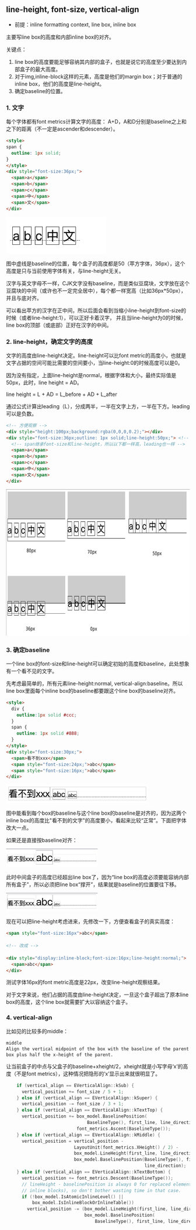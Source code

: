 ## line-height, font-size, vertical-align

* 前提：inline formatting context, line box, inline box

主要写line box的高度和内部inline box的对齐。

关键点：

1. line box的高度要能足够容纳其内部的盒子，也就是说它的高度至少要达到内部盒子的最大高度。
2. 对于img,inline-block这样的元素，高度是他们的margin box；对于普通的inline box，他们的高度是line-height。
3. 确定baseline的位置。

### 1. 文字

每个字体都有font metrics计算文字的高度： A+D，A和D分别是baseline之上和之下的距离（不一定是ascender和descender）。

```html
<style>
span {
  outline: 1px solid;
}
</style>
<div style="font-size:36px;">
  <span>a</span>
  <span>b</span>
  <span>c</span>
  <span>中</span>
  <span>文</span>
</div>
```

<img src=assets/css/line-box-1.png height=100 />

图中虚线是baseline的位置，每个盒子的高度都是50（苹方字体，36px），这个高度是只与当前使用字体有关，与line-height无关。

汉字与英文字母不一样，CJK文字没有baseline，而是类似豆腐块，文字放在这个豆腐块的中间（或许也不一定完全居中），每个都一样宽高（比如36px*50px），并且与底对齐。

可以看出苹方的汉字在正中间，所以后面会看到当缩小line-height到font-size的时候（或者line-height:1），可以正好卡着汉字，
并且当line-height为0的时候，line box的顶部（或底部）正好在汉字的中间。


### 2. line-height，确定文字的高度

文字的高度由line-height决定。line-height可以比font metric的高度小，也就是文字占据的空间可能比需要的空间要小，当line-height:0的时候高度可以是0。

因为没有指定，上面line-height是normal，根据字体和大小，最终实际值是50px，此时，line height = AD。

line height = L + AD = L_before + AD + L_after

通过公式计算出leading（L），分成两半，一半在文字上方，一半在下方。leading可以是负数。

```html
<!-- 方便观察 -->
<div style="height:100px;background:rgba(0,0,0,0.2);"></div>
<div style="font-size:36px;outline: 1px solid;line-height:50px;"> <!-- 改变line-height，观察line box的高度 -->
  <!-- span继承font-size和line-height，所以以下都一样高，leading也一样 -->
  <span>a</span>
  <span>b</span>
  <span>c</span>
  <span>中</span>
  <span>文</span>
</div>
```

<img src=assets/css/line-box-2.png height=400 />


### 3. 确定baseline

一个line box的font-size和line-height可以确定初始的高度和baseline，此处想象有一个看不见的文字。

先考虑最简单的，所有元素line-height:normal, vertical-align:baseline。所以line box里面每个inline box的baseline都要跟这个line box的baseline对齐。

```html
<style>
  div {
    outline:1px solid #ccc;
  }
  span {
    outline: 1px solid #888;
  }
</style>
<div style="font-size:30px;">
  <span>看不到xxx</span>
  <span style="font-size:24px;">abc</span>
  <span style="font-size:16px;">abc</span>
</div>
```

<img src=assets/css/line-box-3.png height=50 />

图中能看到每个box的baseline与这个line box的baseline是对齐的，因为这两个inline box的高度比"看不到的文字"的高度要小，看起来比较“正常”。下面把字体改大一点。

如果还是直接按baseline对齐：

<img src=assets/css/line-box-4.png height=50 />

此时中间盒子的高度已经超出line box了，因为“line box的高度必须要能容纳内部所有盒子”，所以必须把line box“撑开”，结果就是baseline的位置要往下移。

<img src=assets/css/line-box-5.png height=50 />

现在可以把line-height考虑进来，先修改一下，方便查看盒子的真实高度：

```html
<span style="font-size:16px">abc</span>

<!-- 改成 -->

<div style="display:inline-block;font-size:16px;line-height:normal;">
  <span>abc</span>
</div>
```

测试字体16px的font metric高度是22px，改变line-height观察结果。

对于文字来说，他们占据的高度由line-height决定，一旦这个盒子超出了原本line box的高度，这个line box就需要扩大以容纳这个盒子。

### 4. vertical-align

比如见的比较多的middle：

```
middle
Align the vertical midpoint of the box with the baseline of the parent box plus half the x-height of the parent.
```

让当前盒子的中点与父盒子的baseline+xheight/2，xheight就是小写字母‘x’的高度（不是font metrics），这种情况把隐形的‘x’显示出来就很明显了。

```c
    if (vertical_align == EVerticalAlign::kSub) {
      vertical_position += font_size / 5 + 1;
    } else if (vertical_align == EVerticalAlign::kSuper) {
      vertical_position -= font_size / 3 + 1;
    } else if (vertical_align == EVerticalAlign::kTextTop) {
      vertical_position += box_model.BaselinePosition(
                               BaselineType(), first_line, line_direction) -
                           font_metrics.Ascent(BaselineType());
    } else if (vertical_align == EVerticalAlign::kMiddle) {
      vertical_position = vertical_position -
                          LayoutUnit(font_metrics.XHeight() / 2) -
                          box_model.LineHeight(first_line, line_direction) / 2 +
                          box_model.BaselinePosition(BaselineType(), first_line,
                                                     line_direction);
    } else if (vertical_align == EVerticalAlign::kTextBottom) {
      vertical_position += font_metrics.Descent(BaselineType());
      // lineHeight - baselinePosition is always 0 for replaced elements (except
      // inline blocks), so don't bother wasting time in that case.
      if (!box_model.IsAtomicInlineLevel() ||
          box_model.IsInlineBlockOrInlineTable())
        vertical_position -= (box_model.LineHeight(first_line, line_direction) -
                              box_model.BaselinePosition(
                                  BaselineType(), first_line, line_direction));
                                  
```
